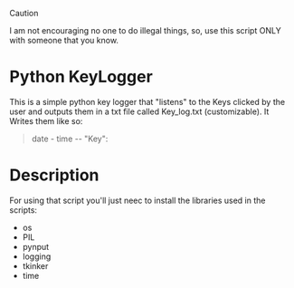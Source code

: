 > [!CAUTION]
> I am not encouraging no one to do illegal things, so, use this script ONLY with someone that you know.
# Python KeyLogger
This is a simple python key logger that "listens" to the Keys clicked by the user and outputs them in a txt file called Key_log.txt (customizable).
It Writes them like so:
> date - time -- "Key":
# Description 
For using that script you'll just neec to install the libraries used in the scripts:
- os
- PIL
- pynput
- logging
- tkinker
- time
